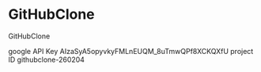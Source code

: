 # GitHubClone
GitHubClone



google API Key
AIzaSyA5opyvkyFMLnEUQM_8uTmwQPf8XCKQXfU
project ID
githubclone-260204
